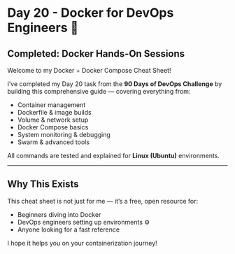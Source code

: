 # Day 20 - Docker for DevOps Engineers 🐳

## Completed: Docker Hands-On Sessions

Welcome to my Docker + Docker Compose Cheat Sheet!

I’ve completed my Day 20 task from the **90 Days of DevOps Challenge** by building this comprehensive guide — covering everything from:

- Container management  
- Dockerfile & image builds  
- Volume & network setup  
- Docker Compose basics  
- System monitoring & debugging  
- Swarm & advanced tools

All commands are tested and explained for **Linux (Ubuntu)** environments.

---

## Why This Exists

This cheat sheet is not just for me — it’s a free, open resource for:
- Beginners diving into Docker   
- DevOps engineers setting up environments ⚙  
- Anyone looking for a fast reference 

I hope it helps you on your containerization journey!


